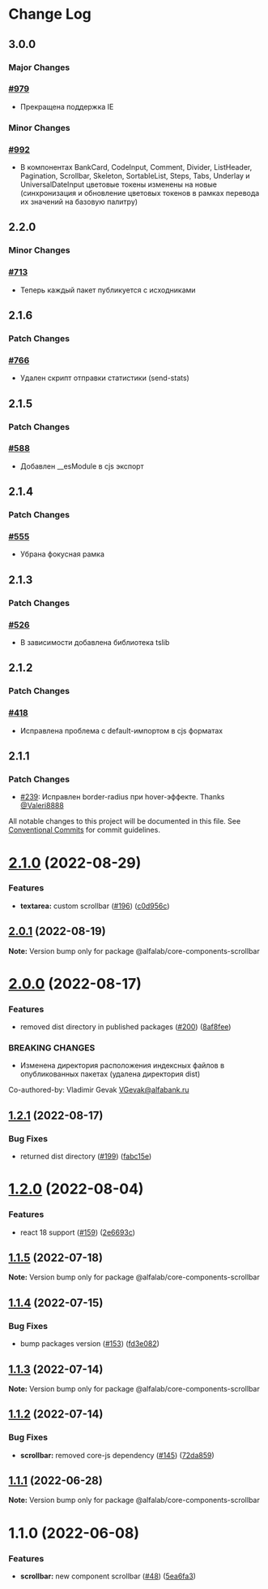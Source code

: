 # Change Log

## 3.0.0

### Major Changes

### [#979](https://github.com/core-ds/core-components/pull/979)

-   Прекращена поддержка IE

### Minor Changes

### [#992](https://github.com/core-ds/core-components/pull/992)

-   В компонентах BankCard, CodeInput, Comment, Divider, ListHeader, Pagination, Scrollbar, Skeleton, SortableList, Steps, Tabs, Underlay и UniversalDateInput цветовые токены изменены на новые (синхронизация и обновление цветовых токенов в рамках перевода их значений на базовую палитру)

## 2.2.0

### Minor Changes

### [#713](https://github.com/core-ds/core-components/pull/713)

-   Теперь каждый пакет публикуется с исходниками

## 2.1.6

### Patch Changes

### [#766](https://github.com/core-ds/core-components/pull/766)

-   Удален скрипт отправки статистики (send-stats)

## 2.1.5

### Patch Changes

### [#588](https://github.com/core-ds/core-components/pull/588)

-   Добавлен \_\_esModule в cjs экспорт

## 2.1.4

### Patch Changes

### [#555](https://github.com/core-ds/core-components/pull/555)

-   Убрана фокусная рамка

## 2.1.3

### Patch Changes

### [#526](https://github.com/core-ds/core-components/pull/526)

-   В зависимости добавлена библиотека tslib

## 2.1.2

### Patch Changes

### [#418](https://github.com/core-ds/core-components/pull/418)

-   Исправлена проблема с default-импортом в cjs форматах

## 2.1.1

### Patch Changes

-   [#239](https://github.com/core-ds/core-components/pull/239): Исправлен border-radius при hover-эффекте. Thanks [@Valeri8888](https://github.com/Valeri8888)

All notable changes to this project will be documented in this file.
See [Conventional Commits](https://conventionalcommits.org) for commit guidelines.

# [2.1.0](https://github.com/core-ds/core-components/compare/@alfalab/core-components-scrollbar@2.0.1...@alfalab/core-components-scrollbar@2.1.0) (2022-08-29)

### Features

-   **textarea:** custom scrollbar ([#196](https://github.com/core-ds/core-components/issues/196)) ([c0d956c](https://github.com/core-ds/core-components/commit/c0d956cc7bf0a5440a66602ca77de2942a268be2))

## [2.0.1](https://github.com/core-ds/core-components/compare/@alfalab/core-components-scrollbar@2.0.0...@alfalab/core-components-scrollbar@2.0.1) (2022-08-19)

**Note:** Version bump only for package @alfalab/core-components-scrollbar

# [2.0.0](https://github.com/core-ds/core-components/compare/@alfalab/core-components-scrollbar@1.2.1...@alfalab/core-components-scrollbar@2.0.0) (2022-08-17)

### Features

-   removed dist directory in published packages ([#200](https://github.com/core-ds/core-components/issues/200)) ([8af8fee](https://github.com/core-ds/core-components/commit/8af8fee53ca0bd19fa2d1ca1422e0df23096e2c8))

### BREAKING CHANGES

-   Изменена директория расположения индексных файлов в опубликованных пакетах (удалена
    директория dist)

Co-authored-by: Vladimir Gevak <VGevak@alfabank.ru>

## [1.2.1](https://github.com/core-ds/core-components/compare/@alfalab/core-components-scrollbar@1.2.0...@alfalab/core-components-scrollbar@1.2.1) (2022-08-17)

### Bug Fixes

-   returned dist directory ([#199](https://github.com/core-ds/core-components/issues/199)) ([fabc15e](https://github.com/core-ds/core-components/commit/fabc15effa1457ca65ec7238206f1b1fc2a2a613))

# [1.2.0](https://github.com/core-ds/core-components/compare/@alfalab/core-components-scrollbar@1.1.5...@alfalab/core-components-scrollbar@1.2.0) (2022-08-04)

### Features

-   react 18 support ([#159](https://github.com/core-ds/core-components/issues/159)) ([2e6693c](https://github.com/core-ds/core-components/commit/2e6693c62f534e333aadb7d3fff4ffd78ac84c63))

## [1.1.5](https://github.com/core-ds/core-components/compare/@alfalab/core-components-scrollbar@1.1.4...@alfalab/core-components-scrollbar@1.1.5) (2022-07-18)

**Note:** Version bump only for package @alfalab/core-components-scrollbar

## [1.1.4](https://github.com/core-ds/core-components/compare/@alfalab/core-components-scrollbar@1.1.3...@alfalab/core-components-scrollbar@1.1.4) (2022-07-15)

### Bug Fixes

-   bump packages version ([#153](https://github.com/core-ds/core-components/issues/153)) ([fd3e082](https://github.com/core-ds/core-components/commit/fd3e08205672129cdce04e1000c673f2cd9c10da))

## [1.1.3](https://github.com/core-ds/core-components/compare/@alfalab/core-components-scrollbar@1.1.2...@alfalab/core-components-scrollbar@1.1.3) (2022-07-14)

**Note:** Version bump only for package @alfalab/core-components-scrollbar

## [1.1.2](https://github.com/core-ds/core-components/compare/@alfalab/core-components-scrollbar@1.1.1...@alfalab/core-components-scrollbar@1.1.2) (2022-07-14)

### Bug Fixes

-   **scrollbar:** removed core-js dependency ([#145](https://github.com/core-ds/core-components/issues/145)) ([72da859](https://github.com/core-ds/core-components/commit/72da859555de203e1f4c75a316227738b4b981f2))

## [1.1.1](https://github.com/core-ds/core-components/compare/@alfalab/core-components-scrollbar@1.1.0...@alfalab/core-components-scrollbar@1.1.1) (2022-06-28)

**Note:** Version bump only for package @alfalab/core-components-scrollbar

# 1.1.0 (2022-06-08)

### Features

-   **scrollbar:** new component scrollbar ([#48](https://github.com/core-ds/core-components/issues/48)) ([5ea6fa3](https://github.com/core-ds/core-components/commit/5ea6fa352ff943cda8c52e35f9d96da9bea97fa3))
